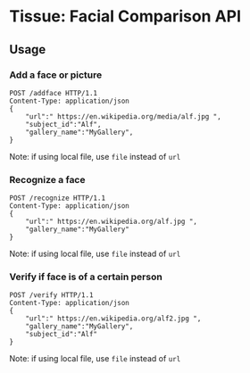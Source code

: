 # Tissue: Facial Comparison API

## Usage


### **Add a face or picture**
```
POST /addface HTTP/1.1
Content-Type: application/json
{
    "url":" https://en.wikipedia.org/media/alf.jpg ",
    "subject_id":"Alf",
    "gallery_name":"MyGallery",
}
```
Note: if using local file, use `file` instead of `url`


### **Recognize a face**
```
POST /recognize HTTP/1.1
Content-Type: application/json
{
    "url":" https://en.wikipedia.org/alf.jpg ",
    "gallery_name":"MyGallery"
}
```
Note: if using local file, use `file` instead of `url`


### **Verify if face is of a certain person**
```
POST /verify HTTP/1.1
Content-Type: application/json
{
    "url":" https://en.wikipedia.org/alf2.jpg ",
    "gallery_name":"MyGallery",
    "subject_id":"Alf"
}
```
Note: if using local file, use `file` instead of `url`

